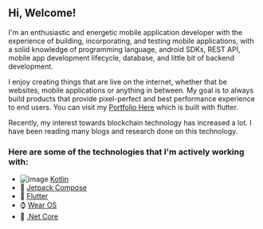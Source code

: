 Hi, Welcome!
------------

I'm an enthusiastic and energetic mobile application developer with the experience of building, incorporating, and testing mobile applications, with a solid knowledge of programming language, android SDKs, REST API, mobile app development lifecycle, database, and little bit of backend development.

I enjoy creating things that are live on the internet, whether that be websites, mobile applications or anything in between. My goal is to always build products that provide pixel-perfect and best performance experience to end users. You can visit my [Portfolio Here](https://ghaleprachan.github.io/#/) which is built with flutter.

Recently, my interest towards blockchain technology has increased a lot. I have been reading many blogs and research done on this technology. 

### Here are some of the technologies that I'm actively working with:

- ![image](https://user-images.githubusercontent.com/70263211/150630825-32bf28b7-e907-4c45-8ac5-d5db72ddd10a.png) [Kotlin](https://kotlinlang.org/docs/getting-started.html#is-anything-missing) 
- 🌱 [Jetpack Compose](https://developer.android.com/jetpack/compose)
- 👯 [Flutter](https://docs.flutter.dev/)
- ⌚ [Wear OS](https://developer.android.com/training/wearables)
- 🤔 [.Net Core](https://docs.microsoft.com/en-us/aspnet/core/?view=aspnetcore-6.0)
